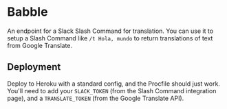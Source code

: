 # Babble

An endpoint for a Slack Slash Command for translation. You can use it to setup
a Slash Command like `/t Hola, mundo` to return translations of text from
Google Translate.

## Deployment

Deploy to Heroku with a standard config, and the Procfile should just work.
You'll need to add your `SLACK_TOKEN` (from the Slash Command integration
page), and a `TRANSLATE_TOKEN` (from the Google Translate API).

